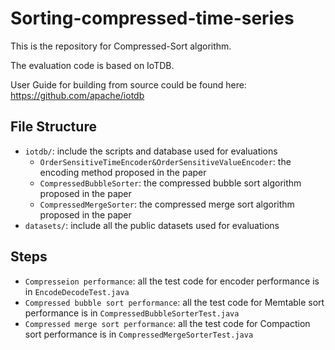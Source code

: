 # Sorting-compressed-time-series

This is the repository for Compressed-Sort algorithm. 

The evaluation code is based on IoTDB.

User Guide for building from source could be found here: https://github.com/apache/iotdb

## File Structure
+ `iotdb/`: include the scripts and database used for evaluations
    + `OrderSensitiveTimeEncoder&OrderSensitiveValueEncoder`: the encoding method proposed in the paper
    + `CompressedBubbleSorter`: the compressed bubble sort algorithm proposed in the paper
    + `CompressedMergeSorter`: the compressed merge sort algorithm proposed in the paper
+ `datasets/`: include all the public datasets used for evaluations


## Steps

+ `Compresseion performance`: all the test code for encoder performance is in `EncodeDecodeTest.java`
+ `Compressed bubble sort performance`: all the test code for Memtable sort performance is in `CompressedBubbleSorterTest.java`
+ `Compressed merge sort performance`: all the test code for Compaction sort performance is in `CompressedMergeSorterTest.java`